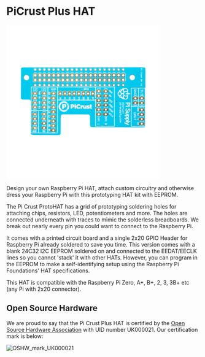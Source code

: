 # PiCrust Plus HAT

<img src="https://github.com/PiSupply/Pi-Crust/blob/master/images/pi-crust-plus_top.png" width="400px">

Design your own Raspberry Pi HAT, attach custom circuitry and otherwise dress your Raspberry Pi with this prototyping HAT kit with EEPROM.

The Pi Crust ProtoHAT has a grid of prototyping soldering holes for attaching chips, resistors, LED, potentiometers and more. The holes are connected underneath with traces to mimic the solderless breadboards. We break out nearly every pin you could want to connect to the Raspberry Pi.

It comes with a printed circuit board and a single 2x20 GPIO Header for Raspberry Pi already soldered to save you time. This version comes with a blank 24C32 I2C EEPROM soldered on and connected to the EEDAT/EECLK lines so you cannot 'stack' it with other HATs. However, you can program in the EEPROM to make a self-identifying setup using the Raspberry Pi Foundations' HAT specifications.

This HAT is compatible with the Raspberry Pi Zero, A+, B+, 2, 3, 3B+ etc (any Pi with 2x20 connector).

## Open Source Hardware

We are proud to say that the Pi Crust Plus HAT is certified by the [Open Source Hardware Association](https://certification.oshwa.org/uk000021.html) with UID number UK000021. Our certification mark is below:


![OSHW_mark_UK000021](https://user-images.githubusercontent.com/1878314/95059468-d62b1f00-06f0-11eb-8913-2df7fbbdcf7b.png)
